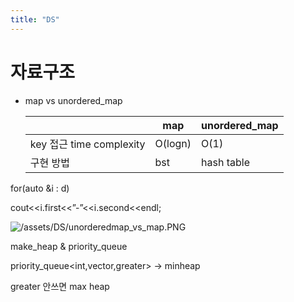 ```yaml
---
title: "DS"
---
```

# 자료구조

- map vs unordered_map
    
    
    |  | map | unordered_map |
    | --- | --- | --- |
    | key 접근 time complexity | O(logn) | O(1) |
    | 구현 방법 | bst | hash table |

for(auto &i : d)

cout<<i.first<<”-”<<i.second<<endl;

![/assets/DS/unorderedmap_vs_map.PNG](%E1%84%8C%E1%85%A1%E1%84%85%E1%85%AD%E1%84%80%E1%85%AE%E1%84%8C%E1%85%A9%20edee07a51aeb4cf68b0fdf527b47ee11/unorderedmap_vs_map.png)

make_heap & priority_queue

priority_queue<int,vector<int>,greater<int>> → minheap

greater<int> 안쓰면 max heap